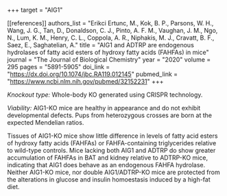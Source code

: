 +++
target = "AIG1"

[[references]]
authors_list = "Erikci Ertunc, M., Kok, B. P., Parsons, W. H., Wang, J. G., Tan, D., Donaldson, C. J., Pinto, A. F. M., Vaughan, J. M., Ngo, N., Lum, K. M., Henry, C. L., Coppola, A. R., Niphakis, M. J., Cravatt, B. F., Saez, E., Saghatelian, A."
title = "AIG1 and ADTRP are endogenous hydrolases of fatty acid esters of hydroxy fatty acids (FAHFAs) in mice"
journal = "The Journal of Biological Chemistry"
year = "2020"
volume = 295
pages = "5891-5905"
doi_link = "https://dx.doi.org/10.1074/jbc.RA119.012145"
pubmed_link = "https://www.ncbi.nlm.nih.gov/pubmed/32152231"
+++

<p><em>Knockout type:</em> Whole-body KO generated using CRISPR technology.</p>
<p><em>Viability:</em> AIG1-KO mice are healthy in appearance and do not exhibit developmental defects. Pups from heterozygous crosses are born at the expected Mendelian ratios.</p>
<p>Tissues of AIG1-KO mice show little difference in levels of fatty acid esters of hydroxy fatty acids (FAHFAs) or FAHFA-containing triglycerides relative to wild-type controls. Mice lacking both AIG1 and ADTRP do show greater accumulation of FAHFAs in BAT and kidney relative to ADTRP-KO mice, indicating that AIG1 does behave as an endogenous FAHFA hydrolase. Neither AIG1-KO mice, nor double AIG1/ADTRP-KO mice are protected from the alterations in glucose and insulin homoestasis induced by a high-fat diet.</p>
